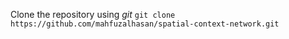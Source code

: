 Clone the repository using *git*
    ```
    git clone https://github.com/mahfuzalhasan/spatial-context-network.git
    ```